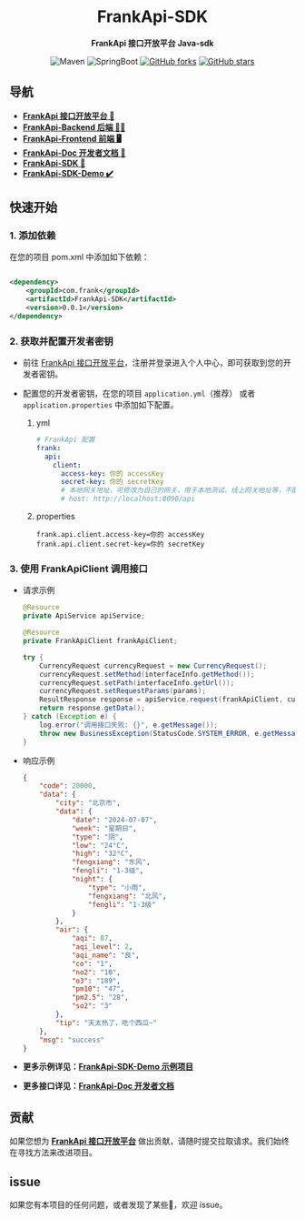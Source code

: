 <h1 align="center">FrankApi-SDK</h1>
<p align="center"><strong>FrankApi 接口开放平台 Java-sdk</strong></p>

<div align="center">
    <img alt="Maven" src="https://raster.shields.io/badge/Maven-3.8.1-red.svg"/>
   <img alt="SpringBoot" src="https://raster.shields.io/badge/SpringBoot-2.7.2-green.svg"/>
  <a href="https://github.com/ypclove/FrankApi-SDK" target="_blank"><img src='https://img.shields.io/github/forks/ypclove/FrankApi-SDK' alt='GitHub forks' class="no-zoom"></a>
  <a href="https://github.com/ypclove/FrankApi-SDK" target="_blank"><img src='https://img.shields.io/github/stars/ypclove/FrankApi-SDK' alt='GitHub stars' class="no-zoom"></a>
</div>

## 导航

* **[FrankApi 接口开放平台 🔗](https://api.franksteven.me/)**
* **[FrankApi-Backend 后端 👨‍💻](https://github.com/ypclove/FrankApi-Backend)**
* **[FrankApi-Frontend 前端 🖥](https://github.com/ypclove/FrankApi-Frontend)**
* **[FrankApi-Doc 开发者文档 📖](https://doc.franksteven.me/)**
* **[FrankApi-SDK 🔭](https://github.com/ypclove/FrankApi-SDK)**
* **[FrankApi-SDK-Demo ✔️](https://github.com/ypclove/FrankApi-Backend/blob/master/frankapi-backstage/src/main/java/com/frank/apibackstage/controller/InterfaceInfoController.java)**

## 快速开始

### 1. 添加依赖

在您的项目 pom.xml 中添加如下依赖：

```xml

<dependency>
    <groupId>com.frank</groupId>
    <artifactId>FrankApi-SDK</artifactId>
    <version>0.0.1</version>
</dependency>
```

### 2. 获取并配置开发者密钥

* 前往 [FrankApi 接口开放平台](https://api.franksteven.com/)，注册并登录进入个人中心，即可获取到您的开发者密钥。

* 配置您的开发者密钥，在您的项目 `application.yml`（推荐） 或者 `application.properties` 中添加如下配置。

    1. yml

       ```yaml
       # FrankApi 配置
       frank:
         api:
           client:
             access-key: 你的 accessKey
             secret-key: 你的 secretKey
             # 本地网关地址，可修改为自己的网关，用于本地测试，线上网关地址等，不配置默认平台的网关
             # host: http://localhost:8090/api
       ```

    2. properties

       ```properties
       frank.api.client.access-key=你的 accessKey
       frank.api.client.secret-key=你的 secretKey
       ```

### 3. 使用 FrankApiClient 调用接口

* 请求示例

  ```java
  @Resource
  private ApiService apiService;
  
  @Resource
  private FrankApiClient frankApiClient;
  
  try {
      CurrencyRequest currencyRequest = new CurrencyRequest();
      currencyRequest.setMethod(interfaceInfo.getMethod());
      currencyRequest.setPath(interfaceInfo.getUrl());
      currencyRequest.setRequestParams(params);
      ResultResponse response = apiService.request(frankApiClient, currencyRequest);
      return response.getData();
  } catch (Exception e) {
      log.error("调用接口失败: {}", e.getMessage());
      throw new BusinessException(StatusCode.SYSTEM_ERROR, e.getMessage());
  }
  ```

* 响应示例

  ```json
  {
      "code": 20000,
      "data": {
          "city": "北京市",
          "data": {
              "date": "2024-07-07",
              "week": "星期日",
              "type": "阴",
              "low": "24°C",
              "high": "32°C",
              "fengxiang": "东风",
              "fengli": "1-3级",
              "night": {
                  "type": "小雨",
                  "fengxiang": "北风",
                  "fengli": "1-3级"
              }
          },
          "air": {
              "aqi": 87,
              "aqi_level": 2,
              "aqi_name": "良",
              "co": "1",
              "no2": "10",
              "o3": "189",
              "pm10": "47",
              "pm2.5": "28",
              "so2": "3"
          },
          "tip": "天太热了，吃个西瓜~"
      },
      "msg": "success"
  }
  ```

* **更多示例详见：[FrankApi-SDK-Demo 示例项目](https://github.com/ypclove/FrankApi-Backend/blob/master/frankapi-backstage/src/main/java/com/frank/apibackstage/controller/InterfaceInfoController.java)**
* **更多接口详见：[FrankApi-Doc 开发者文档](https://doc.franksteven.me/)**

## 贡献

如果您想为 **[FrankApi 接口开放平台](https://api.franksteven.me/)**  做出贡献，请随时提交拉取请求。我们始终在寻找方法来改进项目。

## issue

如果您有本项目的任何问题，或者发现了某些🐛，欢迎 issue。

